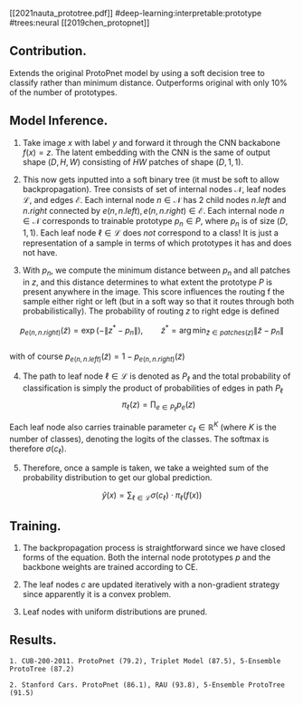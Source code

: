 [[2021nauta_prototree.pdf]]
#deep-learning:interpretable:prototype #trees:neural
[[2019chen_protopnet]]

## Contribution. 

   Extends the original ProtoPnet model by using a soft decision tree to classify rather than minimum distance. Outperforms original with only 10% of the number of prototypes. 

## Model Inference. 

   1. Take image $x$ with label $y$ and forward it through the CNN backabone $f(x) = z$. The latent embedding with the CNN is the same of output shape $(D, H, W)$ consisting of $HW$ patches of shape $(D, 1, 1)$. 

   2. This now gets inputted into a soft binary tree (it must be soft to allow backpropagation). Tree consists of set of internal nodes $\mathcal{N}$, leaf nodes $\mathcal{L}$, and edges $\mathcal{E}$. Each internal node $n \in \mathcal{N}$ has 2 child nodes $n.left$ and $n.right$ connected by $e(n, n.left), e(n, n.right) \in \mathcal{E}$. Each internal node $n \in \mathcal{N}$ corresponds to trainable prototype $p_n \in P$, where $p_n$ is of size $(D, 1, 1)$. Each leaf node $\ell \in \mathcal{L}$ does *not* correspond to a class! It is just a representation of a sample in terms of which prototypes it has and does not have. 

   3. With $p_n$, we compute the minimum distance between $p_n$ and all patches in $z$, and this distance determines to what extent the prototype $P$ is present anywhere in the image. This score influences the routing f the sample either right or left (but in a soft way so that it routes through both probabilistically). The probability of routing $z$ to right edge is defined 

   $$
        p_{e(n, n.right)} (\tilde{z}) = \exp(- \| z^\ast - p_n \| ), \qquad \tilde{z}^\ast = \arg \min_{\tilde{z} \in patches(z)} \| \tilde{z} - p_n \|
   $$   
   with of course $p_{e(n, n.left)} (\tilde{z}) = 1 - p_{e(n, n.right)} (\tilde{z})$ 

   4. The path to leaf node $\ell \in \mathcal{L}$ is denoted as $P_\ell$ and the total probability of classification is simply the product of probabilities of edges in path $P_\ell$ 
   $$
        \pi_\ell (z) = \prod_{e \in P_\ell} p_e (z) 
   $$

   Each leaf node also carries trainable parameter $c_\ell \in \mathbb{R}^K$ (where $K$ is the number of classes), denoting the logits of the classes. The softmax is therefore $\sigma(c_\ell)$. 

   5. Therefore, once a sample is taken, we take a weighted sum of the probability distribution to get our global prediction. 

   $$
        \hat{y}(x) = \sum_{\ell \in \mathcal{L}} \sigma(c_\ell) \cdot \pi_\ell (f(x))
   $$

## Training. 

   1. The backpropagation process is straightforward since we have closed forms of the equation. Both the internal node prototypes $p$ and the backbone weights are trained according to CE.  

   2. The leaf nodes $c$ are updated iteratively with a non-gradient strategy since apparently it is a convex problem. 

   3. Leaf nodes with uniform distributions are pruned. 

## Results. 

    1. CUB-200-2011. ProtoPnet (79.2), Triplet Model (87.5), 5-Ensemble ProtoTree (87.2)

    2. Stanford Cars. ProtoPnet (86.1), RAU (93.8), 5-Ensemble ProtoTree (91.5)
